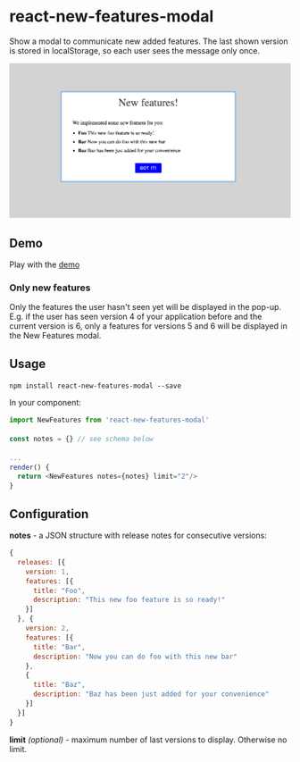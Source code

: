 # react-new-features-modal

Show a modal to communicate new added features. The last shown version is stored in localStorage, so each user sees the message only once.

![screen](docs/screen.png)

## Demo

Play with the [demo](https://codesandbox.io/s/zw0y7l2k7x)

### Only new features

Only the features the user hasn't seen yet will be displayed in the pop-up. E.g. if the user has seen version 4 of your application before and the current version is 6, only a features for versions 5 and 6 will be displayed in the New Features modal.


## Usage

`npm install react-new-features-modal --save`

In your component:

```javascript
import NewFeatures from 'react-new-features-modal'

const notes = {} // see schema below

...
render() {
  return <NewFeatures notes={notes} limit="2"/>
}
```

## Configuration

**notes** - a JSON structure with release notes for consecutive versions:

```js
{
  releases: [{
    version: 1,
    features: [{
      title: "Foo",
      description: "This new foo feature is so ready!"
    }]
  }, {
    version: 2,
    features: [{
      title: "Bar",
      description: "Now you can do foo with this new bar"
    },
    {
      title: "Baz",
      description: "Baz has been just added for your convenience"
    }]
  }]
}
```

**limit** *(optional)* - maximum number of last versions to display. Otherwise no limit.
